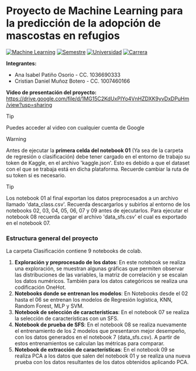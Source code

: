 # Proyecto de Machine Learning para la predicción de la adopción de mascostas en refugios
[![Machine Learning](https://img.shields.io/badge/Asignatura-Modelos%20y%20simulación%20de%20sistemas%20II-red)](https://jdariasl.github.io/Intro_ML_2025/intro.html)
[![Semestre](https://img.shields.io/badge/Semestre-2025%201-blue)]()
[![Universidad](https://img.shields.io/badge/Universidad-UdeA-green)]()
[![Carrera](https://img.shields.io/badge/Carrera-Ingeniería%20de%20sistemas-orange)]()

**Integrantes:**
- Ana Isabel Patiño Osorio - CC. 1036690333
- Cristian Daniel Muñoz Botero - CC. 1007460166

**Video de presentación del proyecto:**
https://drive.google.com/file/d/1MG15C2KdUxPIYo4VnHZDXK9yvDxDPuHm/view?usp=sharing

> [!TIP]
> Puedes acceder al video con cualquier cuenta de Google


> [!WARNING]  
> Antes de ejecutar la **primera celda del notebook 01** (Ya sea de la carpeta de regresión o clasificación) debe tener cargado en el entorno de trabajo su token de Kaggle, en el archivo 'kaggle.json'. Esto es debido a que el dataset con el que se trabaja está en dicha plataforma. Recuerde cambiar la ruta de su token si es necesario.

> [!TIP]
> Los notebook 01 al final exportan los datos preprocesados a un archivo llamado 'data_class.csv'. Recuerda descargarlos y subirlos al entorno de los notebooks 02, 03, 04, 05, 06, 07 y 09 antes de ejecutarlos. Para ejecutar el notebook 08 recuerda cargar el archivo 'data_sfs.csv' el cual es exportado en el notebook 07. 

### Estructura general del proyecto
La carpeta Clasificación contiene 9 notebooks de colab. 
1. **Exploración y preprocesado de los datos**: En este notebook se realiza una exploración, se muestran algunas gráficas que permiten observar las distribuciones de las variables, la matriz de correlación y se escalan los datos numéricos. También para los datos categóricos se realiza una codificación OneHot.
2. **Notebooks donde se entrenan los modelos**: En Notebooks desde el 02 hasta el 06 se entrenan los modelos de Regresión logística, KNN, Random Forest, MLP y SVM.
3. **Notebook de selección de características**: En el notebook 07 se realiza la selección de características con un SFS.
4. **Notebook de prueba de SFS**: En el notebook 08 se realiza nuevamente el entrenamiento de los 2 modelos que presentaron mejor desempeño, con los datos generados en el notebook 7 (data_sfs.csv). A partir de estos entrenamientos se calculan las métricas para comparar.
5. **Notebook de extracción de características**: En el notebook 09 se realiza PCA a los datos que salen del notebook 01 y se realiza una nueva prueba con los datos resultantes de los datos obtenidos aplicando PCA.   
